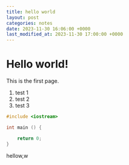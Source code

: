 ```yaml
---
title: hello world
layout: post
categories: notes
date: 2023-11-30 16:06:00 +0000
last_modified_at: 2023-11-30 17:00:00 +0000
---
```

# Hello world!



This is the first page.


1. test 1
2. test 2
3. test 3

```c++
#include <iostream>

int main () {

    return 0;
}
```

hellow,w
